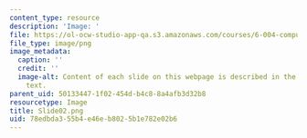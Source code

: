 ```yaml
---
content_type: resource
description: 'Image: '
file: https://ol-ocw-studio-app-qa.s3.amazonaws.com/courses/6-004-computation-structures-spring-2017/78edbda355b4e46eb8025b1e782e02b6_Slide02.png
file_type: image/png
image_metadata:
  caption: ''
  credit: ''
  image-alt: Content of each slide on this webpage is described in the surrounding
    text.
parent_uid: 50133447-1f02-454d-b4c8-8a4afb3d32b8
resourcetype: Image
title: Slide02.png
uid: 78edbda3-55b4-e46e-b802-5b1e782e02b6
---
```

